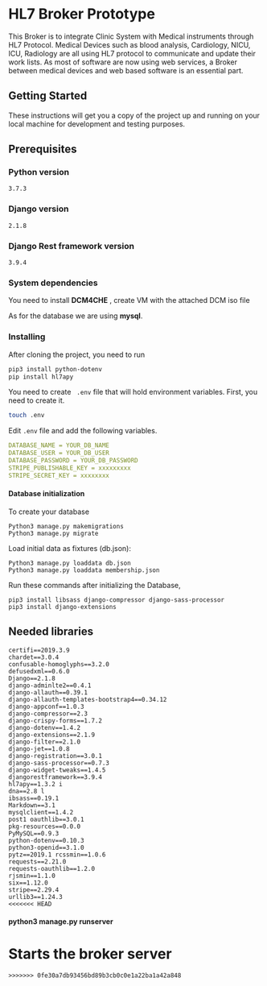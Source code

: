  # HL7 Broker Prototype

This Broker is to integrate Clinic System with Medical instruments through HL7 Protocol. Medical Devices such as blood analysis, Cardiology, NICU, ICU, Radiology are all using HL7 protocol to communicate and update their work lists. As most of software are now using web services, a Broker between medical devices and web based software is an essential part.

## Getting Started

These instructions will get you a copy of the project up and running on your local machine for development and testing purposes.

## Prerequisites

### Python version 
```
3.7.3 
```
### Django version 
```
2.1.8 
```

### Django Rest framework version 
```
3.9.4
```

### System dependencies

You need to install **DCM4CHE** , create VM with the attached DCM iso file

As for the database we are using **mysql**.

### Installing

After cloning the project, you need to run

```bash
pip3 install python-dotenv
pip install hl7apy
```


You need to create ` .env` file that will hold environment variables.
First, you need to create it.
```bash
touch .env
```
Edit `.env` file and add the following variables.
```yml
DATABASE_NAME = YOUR_DB_NAME
DATABASE_USER = YOUR_DB_USER
DATABASE_PASSWORD = YOUR_DB_PASSWORD
STRIPE_PUBLISHABLE_KEY = xxxxxxxxx
STRIPE_SECRET_KEY = xxxxxxxx
```
#### Database initialization
To create your database
 
```python3
Python3 manage.py makemigrations
Python3 manage.py migrate
```
Load initial data as fixtures (db.json):
```python3
Python3 manage.py loaddata db.json
Python3 manage.py loaddata membership.json

```

Run these commands after initializing the Database, 

```python3
pip3 install libsass django-compressor django-sass-processor 
pip3 install django-extensions
```

## Needed libraries
```
certifi==2019.3.9
chardet==3.0.4
confusable-homoglyphs==3.2.0 
defusedxml==0.6.0
Django==2.1.8
django-adminlte2==0.4.1
django-allauth==0.39.1
django-allauth-templates-bootstrap4==0.34.12 
django-appconf==1.0.3
django-compressor==2.3
django-crispy-forms==1.7.2 
django-dotenv==1.4.2
django-extensions==2.1.9 
django-filter==2.1.0
django-jet==1.0.8
django-registration==3.0.1
django-sass-processor==0.7.3
django-widget-tweaks==1.4.5
djangorestframework==3.9.4
hl7apy==1.3.2 i
dna==2.8 l
ibsass==0.19.1 
Markdown==3.1
mysqlclient==1.4.2
post1 oauthlib==3.0.1 
pkg-resources==0.0.0
PyMySQL==0.9.3
python-dotenv==0.10.3
python3-openid==3.1.0
pytz==2019.1 rcssmin==1.0.6 
requests==2.21.0
requests-oauthlib==1.2.0 
rjsmin==1.1.0
six==1.12.0
stripe==2.29.4 
urllib3==1.24.3
<<<<<<< HEAD
```


#### python3 manage.py runserver
Starts the broker server
=======
```
>>>>>>> 0fe30a7db93456bd89b3cb0c0e1a22ba1a42a848
